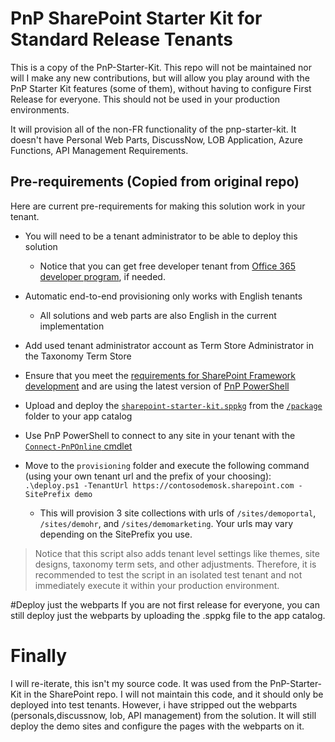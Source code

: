
# PnP SharePoint Starter Kit for Standard Release Tenants
This is a copy of the PnP-Starter-Kit. This repo will not be maintained nor will I make any new contributions, but will allow you play around with the PnP Starter Kit features (some of them), without having to configure First Release for everyone. This should not be used in your production environments.

It will provision all of the non-FR functionality of the pnp-starter-kit. It doesn't have Personal Web Parts, DiscussNow, LOB Application, Azure Functions, API Management Requirements. 

## Pre-requirements (Copied from original repo)

Here are current pre-requirements for making this solution work in your tenant.

- You will need to be a tenant administrator to be able to deploy this solution
    - Notice that you can get free developer tenant from [Office 365 developer program](https://developer.microsoft.com/en-us/office/dev-program), if needed.
- Automatic end-to-end provisioning only works with English tenants
    - All solutions and web parts are also English in the current implementation
- Add used tenant administrator account as Term Store Administrator in the Taxonomy Term Store

- Ensure that you meet the [requirements for SharePoint Framework development](https://docs.microsoft.com/en-us/sharepoint/dev/spfx/set-up-your-development-environment) and are using the latest version of [PnP PowerShell](https://docs.microsoft.com/en-us/powershell/sharepoint/sharepoint-pnp/sharepoint-pnp-cmdlets?view=sharepoint-ps)
- Upload and deploy the [`sharepoint-starter-kit.sppkg`](./package/sharepoint-starter-kit.sppkg) from the [`/package`](./package) folder to your app catalog
- Use PnP PowerShell to connect to any site in your tenant with the [`Connect-PnPOnline` cmdlet](https://docs.microsoft.com/en-us/powershell/module/sharepoint-pnp/connect-pnponline?view=sharepoint-ps)
- Move to the `provisioning` folder and execute the following command (using your own tenant url and the prefix of your choosing): `.\deploy.ps1 -TenantUrl https://contosodemosk.sharepoint.com -SitePrefix demo`
    - This will provision 3 site collections with urls of `/sites/demoportal`, `/sites/demohr`, and `/sites/demomarketing`. Your urls may vary depending on the SitePrefix you use.

> Notice that this script also adds tenant level settings like themes, site designs, taxonomy term sets, and other adjustments. Therefore, it is recommended to test the script in an isolated test tenant and not immediately execute it within your production environment.

#Deploy just the webparts
If you are not first release for everyone, you can still deploy just the webparts by uploading the .sppkg file to the app catalog.


# Finally
I will re-iterate, this isn't my source code. It was used from the PnP-Starter-Kit in the SharePoint repo. I will not maintain this code, and it should only be deployed into test tenants. However, i have stripped out the webparts (personals,discussnow, lob, API management) from the solution. It will still deploy the demo sites and configure the pages with the webparts on it.
